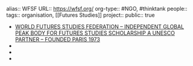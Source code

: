 alias:: WFSF
URL:: https://wfsf.org/
org-type:: #NGO, #thinktank 
people::
tags:: organisation, [[Futures Studies]] 
project::
public:: true
- [WORLD FUTURES STUDIES FEDERATION – INDEPENDENT GLOBAL PEAK BODY FOR FUTURES STUDIES SCHOLARSHIP A UNESCO PARTNER – FOUNDED PARIS 1973](https://wfsf.org/)
-
-
-